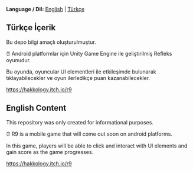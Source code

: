 **Language / Dil:** [English](#english-content) | [Türkçe](#türkçe-içerik)

## Türkçe İçerik
Bu depo bilgi amaçlı oluşturulmuştur.

:alarm_clock: Android platformlar için Unity Game Engine ile geliştirilmiş Refleks oyunudur.

Bu oyunda, oyuncular UI elementleri ile etkileşimde bulunarak tıklayabilecekler ve oyun ilerledikçe puan kazanabilecekler.

https://hakkology.itch.io/r9

## English Content
This repository was only created for informational purposes.

:alarm_clock: R9 is a mobile game that will come out soon on android platforms.

In this game, players will be able to click and interact with UI elements and gain score as the game progresses.

https://hakkology.itch.io/r9
